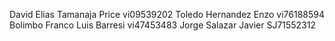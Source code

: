 David Elias Tamanaja Price vi09539202
Toledo Hernandez Enzo vi76188594
Bolimbo Franco Luis Barresi vi47453483
Jorge Salazar Javier SJ71552312

